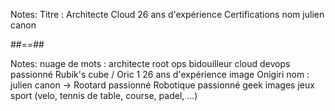 <!-- .slide: data-background="./assets/techready/bkgnd-speaker-professionnal2.png"-->
Notes:
Titre : Architecte Cloud 
26 ans d'expérience
Certifications
nom julien canon


##==##
<!-- .slide: data-background="./assets/techready/bkgnd-speaker-perso2.png"-->
Notes: 
nuage de mots : architecte root ops bidouilleur cloud devops passionné 
Rubik's cube / Oric 1 
26 ans d'expérience
image Onigiri
nom : julien canon 
-> Rootard passionné
Robotique
passionné geek 
images jeux sport (velo, tennis de table, course, padel, ...)

